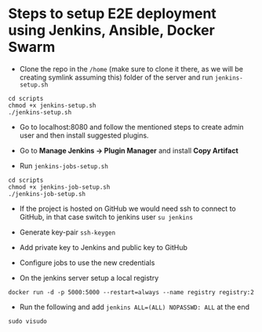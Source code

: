 # Steps to setup E2E deployment using Jenkins, Ansible, Docker Swarm

- Clone the repo in the `/home` (make sure to clone it there, as we will be creating symlink assuming this) folder of the server and run `jenkins-setup.sh` 

```
cd scripts
chmod +x jenkins-setup.sh
./jenkins-setup.sh
```

- Go to localhost:8080 and follow the mentioned steps to create admin user and then install suggested plugins.

- Go to **Manage Jenkins -> Plugin Manager** and install **Copy Artifact**

- Run `jenkins-jobs-setup.sh`

```
cd scripts
chmod +x jenkins-job-setup.sh
./jenkins-job-setup.sh
```

- If the project is hosted on GitHub we would need ssh to connect to GitHub, in that case switch to jenkins user `su jenkins`
- Generate key-pair `ssh-keygen`
- Add private key to Jenkins and public key to GitHub
- Configure jobs to use the new credentials

- On the jenkins server setup a local registry

```
docker run -d -p 5000:5000 --restart=always --name registry registry:2
```


- Run the following and add `jenkins ALL=(ALL) NOPASSWD: ALL` at the end
```
sudo visudo

```
